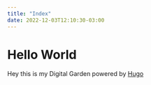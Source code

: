 ```yaml
---
title: "Index"
date: 2022-12-03T12:10:30-03:00
---
```

# Hello World

Hey this is my Digital Garden powered by [Hugo](https://gohugo.io)
